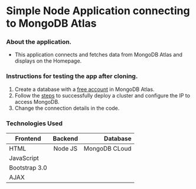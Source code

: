 # Simple Node Application connecting to MongoDB Atlas

### About the application.
* This application connects and fetches data from MongoDB Atlas and displays on the Homepage.

### Instructions for testing the app after cloning.
1. Create a database with a [free account](https://www.mongodb.com/cloud/atlas) in MongoDB Atlas.
2. Follow the [steps](https://docs.atlas.mongodb.com/getting-started/) to successfully deploy a cluster and configure the IP to access MongoDB. 
3. Change the connection details in the code.

### Technologies Used
| Frontend | Backend | Database  |
| ------------- |:----------:| -----:|
| HTML     | Node JS | MongoDB CLoud |
| JavaScript     |     |    |
| Bootstrap 3.0 |     |    |
| AJAX |      | |




 
